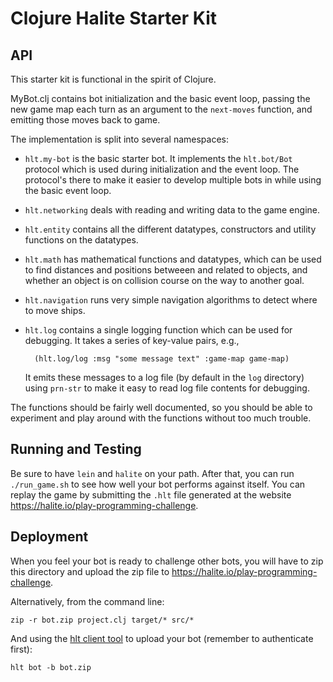 # Clojure Halite Starter Kit

## API

This starter kit is functional in the spirit of Clojure.

MyBot.clj contains bot initialization and the basic event loop, passing the new
game map each turn as an argument to the `next-moves` function, and emitting
those moves back to game.

The implementation is split into several namespaces:

- `hlt.my-bot` is the basic starter bot. It implements the `hlt.bot/Bot` protocol
   which is used during initialization and the event loop. The protocol's there
   to make it easier to develop multiple bots in while using the basic event loop.
- `hlt.networking` deals with reading and writing data to the game engine.
- `hlt.entity` contains all the different datatypes, constructors and utility
  functions on the datatypes.
- `hlt.math` has mathematical functions and datatypes, which can be used to find
  distances and positions betweeen and related to objects, and whether an object
  is on collision course on the way to another goal.
- `hlt.navigation` runs very simple navigation algorithms to detect where to
  move ships.
- `hlt.log` contains a single logging function which can be used for
  debugging. It takes a series of key-value pairs, e.g.,

        (hlt.log/log :msg "some message text" :game-map game-map)

  It emits these messages to a log file (by default in the `log` directory) using
  `prn-str` to make it easy to read log file contents for debugging.

The functions should be fairly well documented, so you should be able to
experiment and play around with the functions without too much trouble.

## Running and Testing

Be sure to have `lein` and `halite` on your path. After that, you can run
`./run_game.sh` to see how well your bot performs against itself. You can replay
the game by submitting the `.hlt` file generated at the website
<https://halite.io/play-programming-challenge>.

## Deployment

When you feel your bot is ready to challenge other bots, you will have to zip
this directory and upload the zip file to
<https://halite.io/play-programming-challenge>.

Alternatively, from the command line:

    zip -r bot.zip project.clj target/* src/*

And using the [hlt client tool][hlt-client-tool] to upload your bot (remember to
authenticate first):

    hlt bot -b bot.zip

[hlt-client-tool]: https://halite.io/learn-programming-challenge/halite-cli-and-tools/halite-client-tools
